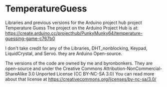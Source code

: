# TemperatureGuess
Libraries and previous versions for the Arduino project hub project Temperature Guess
The project on the Arduino Project Hub is at:
https://create.arduino.cc/projecthub/PunkyMunky64/temperature-guessing-game-c767b0


I don't take credit for any of the Libraries, DHT_nonblocking, Keypad, LiquidCrystal, and Servo. they are Arduino Open-source.

The versions of the code are owned by me and byronbonkers. They are open-source and under the Creative Commons Attribution-NonCommercial-ShareAlike 3.0 Unported License (CC BY-NC-SA 3.0)
You can read more about that license at https://creativecommons.org/licenses/by-nc-sa/3.0/
